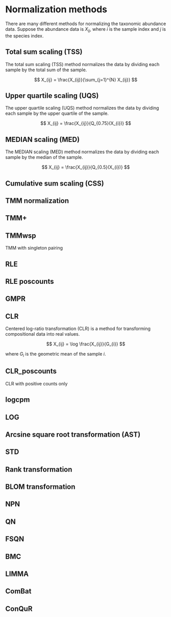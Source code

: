 # Normalization methods

There are many different methods for normalizing the taxonomic abundance data.
Suppose the abundance data is $X_{ij}$, where $i$ is the sample index and $j$ is the species index.

## Total sum scaling (TSS)

The total sum scaling (TSS) method normalizes the data by dividing each sample by the total sum of the sample.

$$
X_{ij} = \frac{X_{ij}}{\sum_{j=1}^{N} X_{ij}}
$$

## Upper quartile scaling (UQS)

The upper quartile scaling (UQS) method normalizes the data by dividing each sample by the upper quartile of the sample.

$$
X_{ij} = \frac{X_{ij}}{Q_{0.75}(X_{i})}
$$

## MEDIAN scaling (MED)

The MEDIAN scaling (MED) method normalizes the data by dividing each sample by the median of the sample.

$$
X_{ij} = \frac{X_{ij}}{Q_{0.5}(X_{i})}
$$

## Cumulative sum scaling (CSS)

## TMM normalization

## TMM+

## TMMwsp

TMM with singleton pairing

## RLE

## RLE poscounts

## GMPR

## CLR

Centered log-ratio transformation (CLR) is a method for transforming compositional data into real values.

$$
X_{ij} = \log \frac{X_{ij}}{G_{i}}
$$

where $G_{i}$ is the geometric mean of the sample $i$.

## CLR_poscounts

CLR with positive counts only

## logcpm

## LOG

## Arcsine square root transformation (AST)

## STD

## Rank transformation

## BLOM transformation

## NPN

## QN

## FSQN

## BMC

## LIMMA

## ComBat

## ConQuR